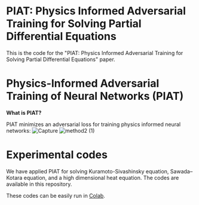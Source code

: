 # PIAT: Physics Informed Adversarial Training for Solving Partial Differential Equations
This is the code for the "PIAT: Physics Informed Adversarial Training for Solving Partial Differential Equations" paper. 

# Physics-Informed Adversarial Training of Neural Networks (PIAT)
**What is PIAT?**

PIAT minimizes an adversarial loss for training physics informed neural networks:
![Capture](https://user-images.githubusercontent.com/72752732/170811345-8bcd4110-4ee9-4288-92da-dc27ce627f9d.PNG)
![method2 (1)](https://user-images.githubusercontent.com/72752732/174837606-6e2e996c-94fd-4d24-9e3c-3bd57a51611d.png)

# Experimental codes
We have applied PIAT for solving Kuramoto-Sivashinsky equation, Sawada–Kotara equation, and a high dimensional heat equation. The codes are available in this repository.

These codes can be easily run in [Colab](https://colab.research.google.com).
